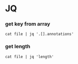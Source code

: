 # JQ

### get key from array
 ```
 cat file | jq '.[].annotations'
 ```

### get length
 ```
 cat file | jq 'length'
 ```
